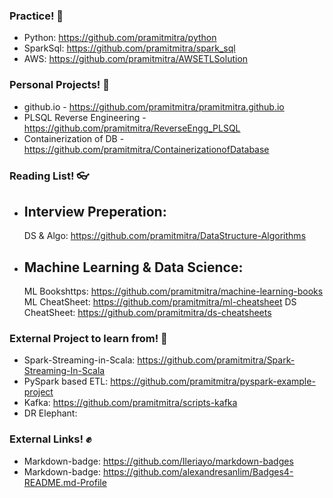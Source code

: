 ### Practice! 👋

- Python: https://github.com/pramitmitra/python
- SparkSql: https://github.com/pramitmitra/spark_sql
- AWS: https://github.com/pramitmitra/AWSETLSolution

### Personal Projects! 👊
- github.io - https://github.com/pramitmitra/pramitmitra.github.io
- PLSQL Reverse Engineering - https://github.com/pramitmitra/ReverseEngg_PLSQL
- Containerization of DB - https://github.com/pramitmitra/ContainerizationofDatabase

### Reading List! 👓
  * ## Interview Preperation:
    DS & Algo: https://github.com/pramitmitra/DataStructure-Algorithms
    
  * ## Machine Learning & Data Science:
    ML Bookshttps: https://github.com/pramitmitra/machine-learning-books
    ML CheatSheet: https://github.com/pramitmitra/ml-cheatsheet
    DS CheatSheet: https://github.com/pramitmitra/ds-cheatsheets


### External Project to learn from! 🙏
- Spark-Streaming-in-Scala: https://github.com/pramitmitra/Spark-Streaming-In-Scala
- PySpark based ETL: https://github.com/pramitmitra/pyspark-example-project
- Kafka: https://github.com/pramitmitra/scripts-kafka
- DR Elephant: 

### External Links! ✊
- Markdown-badge: https://github.com/Ileriayo/markdown-badges
- Markdown-badge: https://github.com/alexandresanlim/Badges4-README.md-Profile


